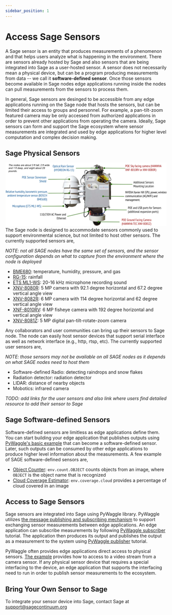```yaml
---
sidebar_position: 1
---
```


# Access Sage Sensors

A Sage sensor is an entity that produces measurements of a phenomenon and that helps users analyze what is happening in the environment. There are sensors already hosted by Sage and also sensors that are being integrated into Sage as a user-hosted sensor. A sensor does not necessarily mean a physical device, but can be a program producing measurements from data -- we call it __software-defined sensor__. Once those sensors become available in Sage nodes edge applications running inside the nodes can pull measurements from the sensors to process them.

In general, Sage sensors are desinged to be accessible from any edge applications running on the Sage node that hosts the sensors, but can be limited their access to groups and personnel. For example, a pan-tilt-zoom featured camera may be only accessed from authorized applications in order to prevent other applications from operating the camera. Ideally, Sage sensors can form and support the Sage ecosystem where sensor measurements are integrated and used by edge applications for higher level computation and complex decision making.

## Sage Physical Sensors
![Figure 1: Sensors of Sage node](./images/Sage_Node.jpg)
The Sage node is designed to accommodate sensors commonly used to support environmental science, but not limited to host other sensors. The currently supported sensors are,

_NOTE: not all SAGE nodes have the same set of sensors, and the sensor configuration depends on what to capture from the environment where the node is deployed_
- [BME680](https://sage-commons.sdsc.edu/dataset/bme680): temperature, humidity, pressure, and gas
- [RG-15](https://sage-commons.sdsc.edu/dataset/rg-15): rainfall
- [ETS ML1-WS](https://www.a1securitycameras.com/ets-ml1-ws.html): 20-16 kHz microphone recording sound
- [XNV-8080R](https://sage-commons.sdsc.edu/dataset/xnv-8080r): 5 MP camera with 92.1 degree horizontal and 67.2 degree vertical angle view
- [XNV-8082R](https://sage-commons.sdsc.edu/dataset/xnv-8082r):  6 MP camera with 114 degree horizontal and 62 degree vertical angle view
- [XNF-8010RV](https://sage-commons.sdsc.edu/dataset/xnf-8010rv): 6 MP fisheye camera with 192 degree horizontal and vertical angle view
- [XNV-8081Z](https://sage-commons.sdsc.edu/dataset/xnv-8081z): 5 MP digital pan-tilt-rotate-zoom camera

Any collaborators and user communities can bring up their sensors to Sage node. The node can easily host sensor devices that support serial interface as well as network interface (e.g., http, rtsp, etc). The currently supported user sensors are,

_NOTE: those sensors may not be available on all SAGE nodes as it depends on what SAGE nodes need to host them_
- Software-defined Radio: detecting raindrops and snow flakes
- Radiation detector: radiation detector
- LIDAR: distance of nearby objects
- Mobotics: infrared camera

_TODO: add links for the user sensors and also link where users find detailed resource to add their sensor to Sage_

## Sage Software-defined Sensors
Software-defined sensors are limitless as edge applications define them. You can start building your edge application that publishes outputs using [PyWaggle's basic example](https://github.com/waggle-sensor/pywaggle/blob/main/docs/writing-a-plugin.md#basic-example) that can become a software-defined sensor. Later, such outputs can be consumed by other edge applications to produce higher level information about the measurements. A few example of SAGE software-defined sensors are,

- [Object Counter](https://portal.sagecontinuum.org/apps/app/theone/objcounter): `env.count.OBJECT` counts objects from an image, where `OBJECT` is the object name that is recognized
- [Cloud Coverage Estimator](https://portal.sagecontinuum.org/apps/app/seonghapark/cloudcover-unet): `env.coverage.cloud` provides a percentage of cloud covered in an image

## Access to Sage Sensors
Sage sensors are integrated into Sage using PyWaggle library. PyWaggle utilizes [the message publishing and subscribing mechanism](https://www.amqp.org) to support exchanging sensor measurements between edge applications. An edge application can subscribe measurements by following [PyWaggle subscriber](https://github.com/waggle-sensor/pywaggle/blob/main/docs/writing-a-plugin.md#subscribing-to-other-measurements) tutorial. The application then produces its output and publishes the output as a measurement to the system using [PyWaggle publisher](https://github.com/waggle-sensor/pywaggle/blob/main/docs/writing-a-plugin.md#more-about-the-publish-function) tutorial.

PyWaggle often provides edge applications direct access to physical sensors. [The example](https://github.com/waggle-sensor/pywaggle/blob/main/docs/writing-a-plugin.md#accessing-a-video-stream) provides how to access to a video stream from a camera sensor. If any physical sensor device that requires a special interfacing to the device, an edge application that supports the interfacing need to run in order to publish sensor measurements to the ecosystem.

## Bring Your Own Sensor to Sage
To integrate your sensor device into Sage, contact Sage at support@sagecontinuum.org
